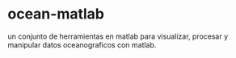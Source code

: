 # ocean-matlab
un conjunto de herramientas en matlab para visualizar, procesar y manipular datos oceanograficos con matlab.
